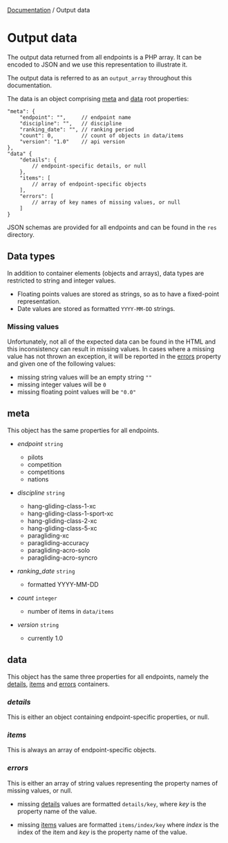 [Documentation][docs] / Output data

# Output data

The output data returned from all endpoints is a PHP array. It can be encoded to JSON and we use
this representation to illustrate it.

The output data is referred to as an `output_array` throughout this documentation.

The data is an object comprising [meta](#meta) and [data](#data) root properties:


```jsonc
"meta": {
    "endpoint": "",     // endpoint name
    "discipline": "",   // discipline
    "ranking_date": "", // ranking period
    "count": 0,         // count of objects in data/items
    "version": "1.0"    // api version
},
"data" {
    "details": {
        // endpoint-specific details, or null
    },
    "items": [
        // array of endpoint-specific objects
    ],
    "errors": [
        // array of key names of missing values, or null
    ]
}
```

JSON schemas are provided for all endpoints and can be found in the `res` directory.

## Data types
In addition to container elements (objects and arrays), data types are restricted to string and
integer values.

* Floating points values are stored as strings, so as to have a fixed-point
representation.
* Date values are stored as formatted `YYYY-MM-DD` strings.

### Missing values
Unfortunately, not all of the expected data can be found in the HTML and this inconsistency can
result in missing values. In cases where a missing value has not thrown an exception, it will be
reported in the [errors](#errors) property and given one of the following values:

* missing string values will be an empty string `""`
* missing integer values will be `0`
* missing floating point values will be `"0.0"`

## meta
This object has the same properties for all endpoints.

* _endpoint_ `string`
    * pilots
    * competition
    * competitions
    * nations

* _discipline_ `string`
    * hang-gliding-class-1-xc
    * hang-gliding-class-1-sport-xc
    * hang-gliding-class-2-xc
    * hang-gliding-class-5-xc
    * paragliding-xc
    * paragliding-accuracy
    * paragliding-acro-solo
    * paragliding-acro-syncro

* _ranking_date_ `string`
    * formatted YYYY-MM-DD

* _count_ `integer`
    * number of items in `data/items`

* _version_ `string`
    * currently 1.0

## data
This object has the same three properties for all endpoints, namely the [details](#details),
[items](#items) and [errors](#errors) containers.

### _details_
This is either an object containing endpoint-specific properties, or null.

### _items_
This is always an array of endpoint-specific objects.

### _errors_
This is either an array of string values representing the property names of missing values, or null.

* missing [details](#details) values are formatted `details/key`, where _key_ is the property name of
the value.

* missing [items](#items) values are formatted `items/index/key` where _index_ is the index of the
item and _key_ is the property name of the value.

[docs]: 00-intro.md
